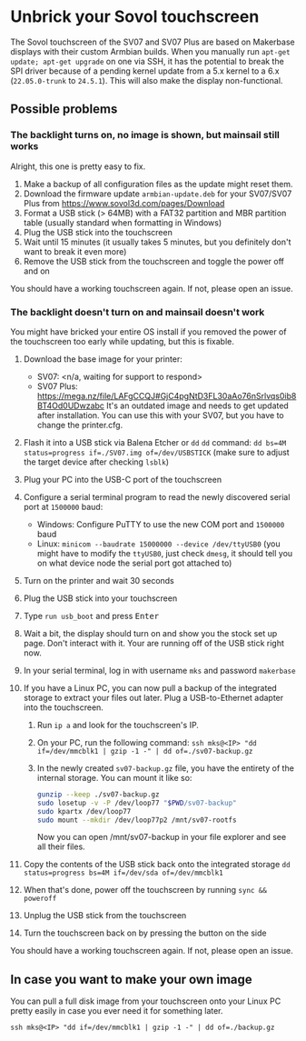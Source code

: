 # Unbrick your Sovol touchscreen

The Sovol touchscreen of the SV07 and SV07 Plus are based on Makerbase displays
with their custom Armbian builds. When you manually run
`apt-get update; apt-get upgrade` on one via SSH, it has the potential to break
the SPI driver because of a pending kernel update from a 5.x kernel to a 6.x
(`22.05.0-trunk` to `24.5.1`). This will also make the display non-functional.

## Possible problems

### The backlight turns on, no image is shown, but mainsail still works

Alright, this one is pretty easy to fix.

1. Make a backup of all configuration files as the update might reset them.
2. Download the firmware update `armbian-update.deb` for your SV07/SV07 Plus
   from <https://www.sovol3d.com/pages/Download>
3. Format a USB stick (> 64MB) with a FAT32 partition and MBR partition table
   (usually standard when formatting in Windows)
4. Plug the USB stick into the touchscreen
5. Wait until 15 minutes (it usually takes 5 minutes, but you definitely don't
   want to break it even more)
6. Remove the USB stick from the touchscreen and toggle the power off and on

You should have a working touchscreen again. If not, please open an issue.

### The backlight doesn't turn on and mainsail doesn't work

You might have bricked your entire OS install if you removed the power of the
touchscreen too early while updating, but this is fixable.

1. Download the base image for your printer:
    - SV07: <n/a, waiting for support to respond>
    - SV07 Plus: <https://mega.nz/file/LAFgCCQJ#GjC4pgNtD3FL30aAo76nSrlvqs0ib8BT4Od0UDwzabc>
      It's an outdated image and needs to get updated after installation.
      You can use this with your SV07, but you have to change the printer.cfg.
2. Flash it into a USB stick via Balena Etcher or `dd`
  `dd` command: `dd bs=4M status=progress if=./SV07.img of=/dev/USBSTICK`
  (make sure to adjust the target device after checking `lsblk`)
3. Plug your PC into the USB-C port of the touchscreen
4. Configure a serial terminal program to read the newly discovered serial port
   at `1500000` baud:
    - Windows: Configure PuTTY to use the new COM port and `1500000` baud
    - Linux: `minicom --baudrate 15000000 --device /dev/ttyUSB0`
      (you might have to modify the `ttyUSB0`, just check `dmesg`, it should
      tell you on what device node the serial port got attached to)
5. Turn on the printer and wait 30 seconds
6. Plug the USB stick into your touchscreen
7. Type `run usb_boot` and press <kbd>Enter</kbd>
8. Wait a bit, the display should turn on and show you the stock set up page.
   Don't interact with it. Your are running off of the USB stick right now.
9. In your serial terminal, log in with username `mks` and password `makerbase`
10. If you have a Linux PC, you can now pull a backup of the integrated storage
    to extract your files out later. Plug a USB-to-Ethernet adapter into the
    touchscreen.
    1. Run `ip a` and look for the touchscreen's IP.
    2. On your PC, run the following command:
       `ssh mks@<IP> "dd if=/dev/mmcblk1 | gzip -1 -" | dd of=./sv07-backup.gz`
    3. In the newly created `sv07-backup.gz` file, you have the entirety of
       the internal storage. You can mount it like so:

       ```bash
       gunzip --keep ./sv07-backup.gz
       sudo losetup -v -P /dev/loop77 "$PWD/sv07-backup"
       sudo kpartx /dev/loop77
       sudo mount --mkdir /dev/loop77p2 /mnt/sv07-rootfs
       ```

       Now you can open /mnt/sv07-backup in your file explorer and see all their
       files.

11. Copy the contents of the USB stick back onto the integrated storage
    `dd status=progress bs=4M if=/dev/sda of=/dev/mmcblk1`
12. When that's done, power off the touchscreen by running `sync && poweroff`
13. Unplug the USB stick from the touchscreen
14. Turn the touchscreen back on by pressing the button on the side

You should have a working touchscreen again. If not, please open an issue.

## In case you want to make your own image

You can pull a full disk image from your touchscreen onto your Linux PC pretty
easily in case you ever need it for something later.

`ssh mks@<IP> "dd if=/dev/mmcblk1 | gzip -1 -" | dd of=./backup.gz`
